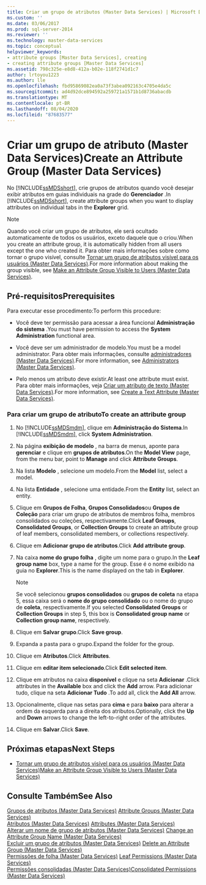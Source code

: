 ```yaml
---
title: Criar um grupo de atributos (Master Data Services) | Microsoft Docs
ms.custom: ''
ms.date: 03/06/2017
ms.prod: sql-server-2014
ms.reviewer: ''
ms.technology: master-data-services
ms.topic: conceptual
helpviewer_keywords:
- attribute groups [Master Data Services], creating
- creating attribute groups [Master Data Services]
ms.assetid: 798c325e-e8d8-412a-b02e-118f2741d1c7
author: lrtoyou1223
ms.author: lle
ms.openlocfilehash: fbd95869082ea0a73f3abea092163c4705e4da5c
ms.sourcegitcommit: ad4d92dce894592a259721a1571b1d8736abacdb
ms.translationtype: MT
ms.contentlocale: pt-BR
ms.lasthandoff: 08/04/2020
ms.locfileid: "87683577"
---
```

# <a name="create-an-attribute-group-master-data-services"></a><span data-ttu-id="feee9-102">Criar um grupo de atributo (Master Data Services)</span><span class="sxs-lookup"><span data-stu-id="feee9-102">Create an Attribute Group (Master Data Services)</span></span>
  <span data-ttu-id="feee9-103">No [!INCLUDE[ssMDSshort](../includes/ssmdsshort-md.md)], crie grupos de atributos quando você desejar exibir atributos em guias individuais na grade do **Gerenciador** .</span><span class="sxs-lookup"><span data-stu-id="feee9-103">In [!INCLUDE[ssMDSshort](../includes/ssmdsshort-md.md)], create attribute groups when you want to display attributes on individual tabs in the **Explorer** grid.</span></span>  
  
> [!NOTE]  
>  <span data-ttu-id="feee9-104">Quando você criar um grupo de atributos, ele será ocultado automaticamente de todos os usuários, exceto daquele que o criou.</span><span class="sxs-lookup"><span data-stu-id="feee9-104">When you create an attribute group, it is automatically hidden from all users except the one who created it.</span></span> <span data-ttu-id="feee9-105">Para obter mais informações sobre como tornar o grupo visível, consulte [Tornar um grupo de atributos visível para os usuários &#40;Master Data Services&#41;](make-an-attribute-group-visible-to-users-master-data-services.md).</span><span class="sxs-lookup"><span data-stu-id="feee9-105">For more information about making the group visible, see [Make an Attribute Group Visible to Users &#40;Master Data Services&#41;](make-an-attribute-group-visible-to-users-master-data-services.md).</span></span>  
  
## <a name="prerequisites"></a><span data-ttu-id="feee9-106">Pré-requisitos</span><span class="sxs-lookup"><span data-stu-id="feee9-106">Prerequisites</span></span>  
 <span data-ttu-id="feee9-107">Para executar esse procedimento:</span><span class="sxs-lookup"><span data-stu-id="feee9-107">To perform this procedure:</span></span>  
  
-   <span data-ttu-id="feee9-108">Você deve ter permissão para acessar a área funcional **Administração do sistema** .</span><span class="sxs-lookup"><span data-stu-id="feee9-108">You must have permission to access the **System Administration** functional area.</span></span>  
  
-   <span data-ttu-id="feee9-109">Você deve ser um administrador de modelo.</span><span class="sxs-lookup"><span data-stu-id="feee9-109">You must be a model administrator.</span></span> <span data-ttu-id="feee9-110">Para obter mais informações, consulte [administradores &#40;Master Data Services&#41;](../../2014/master-data-services/administrators-master-data-services.md).</span><span class="sxs-lookup"><span data-stu-id="feee9-110">For more information, see [Administrators &#40;Master Data Services&#41;](../../2014/master-data-services/administrators-master-data-services.md).</span></span>  
  
-   <span data-ttu-id="feee9-111">Pelo menos um atributo deve existir.</span><span class="sxs-lookup"><span data-stu-id="feee9-111">At least one attribute must exist.</span></span> <span data-ttu-id="feee9-112">Para obter mais informações, veja [Criar um atributo de texto &#40;Master Data Services&#41;](../../2014/master-data-services/create-a-text-attribute-master-data-services.md).</span><span class="sxs-lookup"><span data-stu-id="feee9-112">For more information, see [Create a Text Attribute &#40;Master Data Services&#41;](../../2014/master-data-services/create-a-text-attribute-master-data-services.md).</span></span>  
  
### <a name="to-create-an-attribute-group"></a><span data-ttu-id="feee9-113">Para criar um grupo de atributo</span><span class="sxs-lookup"><span data-stu-id="feee9-113">To create an attribute group</span></span>  
  
1.  <span data-ttu-id="feee9-114">No [!INCLUDE[ssMDSmdm](../includes/ssmdsmdm-md.md)], clique em **Administração do Sistema**.</span><span class="sxs-lookup"><span data-stu-id="feee9-114">In [!INCLUDE[ssMDSmdm](../includes/ssmdsmdm-md.md)], click **System Administration**.</span></span>  
  
2.  <span data-ttu-id="feee9-115">Na página **exibição de modelo** , na barra de menus, aponte para **gerenciar** e clique em **grupos de atributos**.</span><span class="sxs-lookup"><span data-stu-id="feee9-115">On the **Model View** page, from the menu bar, point to **Manage** and click **Attribute Groups**.</span></span>  
  
3.  <span data-ttu-id="feee9-116">Na lista **Modelo** , selecione um modelo.</span><span class="sxs-lookup"><span data-stu-id="feee9-116">From the **Model** list, select a model.</span></span>  
  
4.  <span data-ttu-id="feee9-117">Na lista **Entidade** , selecione uma entidade.</span><span class="sxs-lookup"><span data-stu-id="feee9-117">From the **Entity** list, select an entity.</span></span>  
  
5.  <span data-ttu-id="feee9-118">Clique em **Grupos de Folha**, **Grupos Consolidados**ou **Grupos de Coleção** para criar um grupo de atributos de membros folha, membros consolidados ou coleções, respectivamente.</span><span class="sxs-lookup"><span data-stu-id="feee9-118">Click **Leaf Groups**, **Consolidated Groups**, or **Collection Groups** to create an attribute group of leaf members, consolidated members, or collections respectively.</span></span>  
  
6.  <span data-ttu-id="feee9-119">Clique em **Adicionar grupo de atributos**.</span><span class="sxs-lookup"><span data-stu-id="feee9-119">Click **Add attribute group**.</span></span>  
  
7.  <span data-ttu-id="feee9-120">Na caixa **nome do grupo folha** , digite um nome para o grupo.</span><span class="sxs-lookup"><span data-stu-id="feee9-120">In the **Leaf group name** box, type a name for the group.</span></span> <span data-ttu-id="feee9-121">Esse é o nome exibido na guia no **Explorer**.</span><span class="sxs-lookup"><span data-stu-id="feee9-121">This is the name displayed on the tab in **Explorer**.</span></span>  
  
    > [!NOTE]  
    >  <span data-ttu-id="feee9-122">Se você selecionou **grupos consolidados** ou **grupos de coleta** na etapa 5, essa caixa será o **nome do grupo consolidado** ou o nome do grupo de **coleta**, respectivamente.</span><span class="sxs-lookup"><span data-stu-id="feee9-122">If you selected **Consolidated Groups** or **Collection Groups** in step 5, this box is **Consolidated group name** or **Collection group name**, respectively.</span></span>  
  
8.  <span data-ttu-id="feee9-123">Clique em **Salvar grupo**.</span><span class="sxs-lookup"><span data-stu-id="feee9-123">Click **Save group**.</span></span>  
  
9. <span data-ttu-id="feee9-124">Expanda a pasta para o grupo.</span><span class="sxs-lookup"><span data-stu-id="feee9-124">Expand the folder for the group.</span></span>  
  
10. <span data-ttu-id="feee9-125">Clique em **Atributos**.</span><span class="sxs-lookup"><span data-stu-id="feee9-125">Click **Attributes**.</span></span>  
  
11. <span data-ttu-id="feee9-126">Clique em **editar item selecionado**.</span><span class="sxs-lookup"><span data-stu-id="feee9-126">Click **Edit selected item**.</span></span>  
  
12. <span data-ttu-id="feee9-127">Clique em atributos na caixa **disponível** e clique na seta **Adicionar** .</span><span class="sxs-lookup"><span data-stu-id="feee9-127">Click attributes in the **Available** box and click the **Add** arrow.</span></span> <span data-ttu-id="feee9-128">Para adicionar tudo, clique na seta **Adicionar Tudo** .</span><span class="sxs-lookup"><span data-stu-id="feee9-128">To add all, click the **Add All** arrow.</span></span>  
  
13. <span data-ttu-id="feee9-129">Opcionalmente, clique nas setas para **cima** e para **baixo** para alterar a ordem da esquerda para a direita dos atributos.</span><span class="sxs-lookup"><span data-stu-id="feee9-129">Optionally, click the **Up** and **Down** arrows to change the left-to-right order of the attributes.</span></span>  
  
14. <span data-ttu-id="feee9-130">Clique em **Salvar**.</span><span class="sxs-lookup"><span data-stu-id="feee9-130">Click **Save**.</span></span>  
  
## <a name="next-steps"></a><span data-ttu-id="feee9-131">Próximas etapas</span><span class="sxs-lookup"><span data-stu-id="feee9-131">Next Steps</span></span>  
  
-   [<span data-ttu-id="feee9-132">Tornar um grupo de atributos visível para os usuários &#40;Master Data Services&#41;</span><span class="sxs-lookup"><span data-stu-id="feee9-132">Make an Attribute Group Visible to Users &#40;Master Data Services&#41;</span></span>](make-an-attribute-group-visible-to-users-master-data-services.md)  
  
## <a name="see-also"></a><span data-ttu-id="feee9-133">Consulte Também</span><span class="sxs-lookup"><span data-stu-id="feee9-133">See Also</span></span>  
 <span data-ttu-id="feee9-134">[Grupos de atributos &#40;Master Data Services&#41;](../../2014/master-data-services/attribute-groups-master-data-services.md) </span><span class="sxs-lookup"><span data-stu-id="feee9-134">[Attribute Groups &#40;Master Data Services&#41;](../../2014/master-data-services/attribute-groups-master-data-services.md) </span></span>  
 <span data-ttu-id="feee9-135">[Atributos &#40;Master Data Services&#41;](../../2014/master-data-services/attributes-master-data-services.md) </span><span class="sxs-lookup"><span data-stu-id="feee9-135">[Attributes &#40;Master Data Services&#41;](../../2014/master-data-services/attributes-master-data-services.md) </span></span>  
 <span data-ttu-id="feee9-136">[Alterar um nome de grupo de atributos &#40;Master Data Services&#41;](../../2014/master-data-services/change-an-attribute-group-name-master-data-services.md) </span><span class="sxs-lookup"><span data-stu-id="feee9-136">[Change an Attribute Group Name &#40;Master Data Services&#41;](../../2014/master-data-services/change-an-attribute-group-name-master-data-services.md) </span></span>  
 <span data-ttu-id="feee9-137">[Excluir um grupo de atributos &#40;Master Data Services&#41;](../../2014/master-data-services/delete-an-attribute-group-master-data-services.md) </span><span class="sxs-lookup"><span data-stu-id="feee9-137">[Delete an Attribute Group &#40;Master Data Services&#41;](../../2014/master-data-services/delete-an-attribute-group-master-data-services.md) </span></span>  
 <span data-ttu-id="feee9-138">[Permissões de folha &#40;Master Data Services&#41;](../../2014/master-data-services/leaf-permissions-master-data-services.md) </span><span class="sxs-lookup"><span data-stu-id="feee9-138">[Leaf Permissions &#40;Master Data Services&#41;](../../2014/master-data-services/leaf-permissions-master-data-services.md) </span></span>  
 [<span data-ttu-id="feee9-139">Permissões consolidadas &#40;Master Data Services&#41;</span><span class="sxs-lookup"><span data-stu-id="feee9-139">Consolidated Permissions &#40;Master Data Services&#41;</span></span>](../../2014/master-data-services/consolidated-permissions-master-data-services.md)  
  
  
